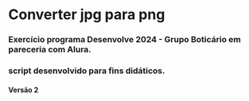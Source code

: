 # Converter jpg para png

### Exercício programa Desenvolve 2024 - Grupo Boticário em pareceria com Alura.
### script desenvolvido para fins didáticos.
#### Versão 2
